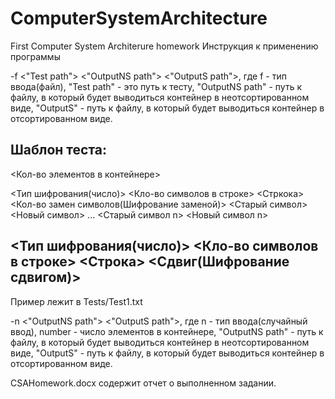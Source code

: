 # ComputerSystemArchitecture
First Computer System Architerure homework
Инструкция к применению программы

-f <"Test path"> <"OutputNS path"> <"OutputS path">, где f - тип ввода(файл), "Test path" - это путь к тесту, "OutputNS path" - путь к файлу, в который будет выводиться контейнер в неотсортированном виде, "OutputS" -  путь к файлу, в который будет выводиться контейнер в отсортированном виде.

Шаблон теста:
------------------------------------------------------------
<Кол-во элементов в контейнере>

<Тип шифрования(число)> <Кло-во символов в строке> <Стркока>
<Кол-во замен символов(Шифрование заменой)>
<Старый символ> <Новый символ>
...
<Старый символ n> <Новый символ n>

<Тип шифрования(число)> <Кло-во символов в строке> <Строка>
<Сдвиг(Шифрование сдвигом)>
------------------------------------------------------------
Пример лежит в Tests/Test1.txt

-n <number> <"OutputNS path"> <"OutputS path">, где n - тип ввода(случайный ввод), number - число элементов в контейнере, "OutputNS path" - путь к файлу, в который будет выводиться контейнер в неотсортированном виде, "OutputS" -  путь к файлу, в который будет выводиться контейнер в отсортированном виде.
  
CSAHomework.docx содержит отчет о выполненном задании.

